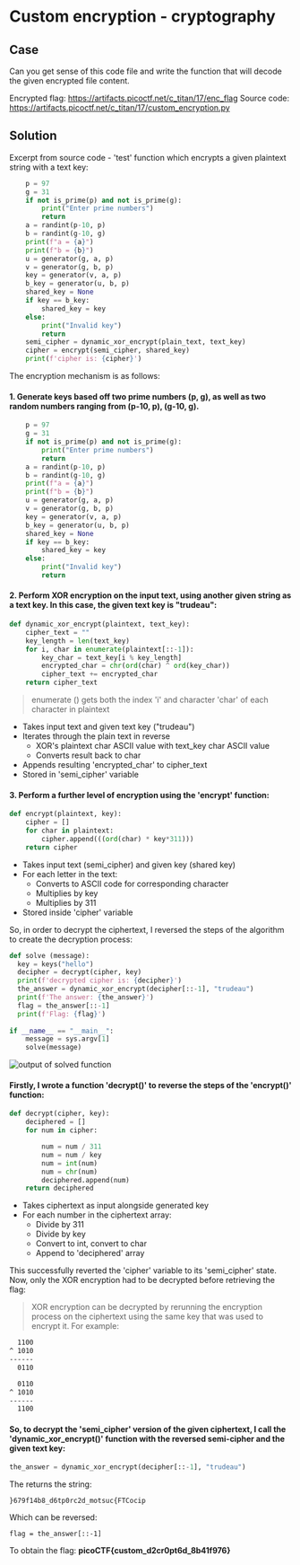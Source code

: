 # Custom encryption - cryptography

## Case

Can you get sense of this code file and write the function that will decode the given encrypted file content.

Encrypted flag: https://artifacts.picoctf.net/c_titan/17/enc_flag
Source code: https://artifacts.picoctf.net/c_titan/17/custom_encryption.py

## Solution

Excerpt from source code - 'test' function which encrypts a given plaintext string with a text key:

```python
    p = 97
    g = 31
    if not is_prime(p) and not is_prime(g):
        print("Enter prime numbers")
        return
    a = randint(p-10, p)
    b = randint(g-10, g)
    print(f"a = {a}")
    print(f"b = {b}")
    u = generator(g, a, p)
    v = generator(g, b, p)
    key = generator(v, a, p)
    b_key = generator(u, b, p)
    shared_key = None
    if key == b_key:
        shared_key = key
    else:
        print("Invalid key")
        return
    semi_cipher = dynamic_xor_encrypt(plain_text, text_key)
    cipher = encrypt(semi_cipher, shared_key)
    print(f'cipher is: {cipher}')
```

The encryption mechanism is as follows:

#### 1. Generate keys based off two prime numbers (p, g), as well as two random numbers ranging from (p-10, p), (g-10, g).

```python
    p = 97
    g = 31
    if not is_prime(p) and not is_prime(g):
        print("Enter prime numbers")
        return
    a = randint(p-10, p)
    b = randint(g-10, g)
    print(f"a = {a}")
    print(f"b = {b}")
    u = generator(g, a, p)
    v = generator(g, b, p)
    key = generator(v, a, p)
    b_key = generator(u, b, p)
    shared_key = None
    if key == b_key:
        shared_key = key
    else:
        print("Invalid key")
        return
```


#### 2. Perform XOR encryption on the input text, using another given string as a text key. In this case, the given text key is "trudeau":

```python
def dynamic_xor_encrypt(plaintext, text_key):
    cipher_text = ""
    key_length = len(text_key)
    for i, char in enumerate(plaintext[::-1]):
        key_char = text_key[i % key_length]
        encrypted_char = chr(ord(char) ^ ord(key_char))
        cipher_text += encrypted_char
    return cipher_text
```
>enumerate () gets both the index 'i' and character 'char' of each character in plaintext

- Takes input text and given text key ("trudeau")
- Iterates through the plain text in reverse
    - XOR's plaintext char ASCII value with text_key char ASCII value
    - Converts result back to char
- Appends resulting 'encrypted_char' to cipher_text
- Stored in 'semi_cipher' variable


#### 3. Perform a further level of encryption using the 'encrypt' function:

```python
def encrypt(plaintext, key):
    cipher = []
    for char in plaintext:
        cipher.append(((ord(char) * key*311)))
    return cipher
```

- Takes input text (semi_cipher) and given key (shared key)
- For each letter in the text:
  - Converts to ASCII code for corresponding character
  - Multiplies by key
  - Multiplies by 311
- Stored inside 'cipher' variable

So, in order to decrypt the ciphertext, I reversed the steps of the algorithm to create the decryption process:

```python
def solve (message):
  key = keys("hello")
  decipher = decrypt(cipher, key)
  print(f'decrypted cipher is: {decipher}') 
  the_answer = dynamic_xor_encrypt(decipher[::-1], "trudeau")
  print(f'The answer: {the_answer}')  
  flag = the_answer[::-1]
  print(f'Flag: {flag}')
  
if __name__ == "__main__":
    message = sys.argv[1]
    solve(message)
```
![output of solved function](https://github.com/jvargit/CTF_Challenges/assets/161411434/13bc95ab-c478-4fba-8d67-287c6b59f894)

#### Firstly, I wrote a function 'decrypt()' to reverse the steps of the 'encrypt()' function:

```python
def decrypt(cipher, key):
    deciphered = []
    for num in cipher:

    	num = num / 311
    	num = num / key
    	num = int(num)
    	num = chr(num)
    	deciphered.append(num)
    return deciphered
```
- Takes ciphertext as input alongside generated key
- For each number in the ciphertext array:
    - Divide by 311
    - Divide by key 
    - Convert to int, convert to char
    - Append to 'deciphered' array

This successfully reverted the 'cipher' variable to its 'semi_cipher' state. Now, only the XOR encryption had to be decrypted before retrieving the flag:

>XOR encryption can be decrypted by rerunning the encryption process on the ciphertext using the same key that was used to encrypt it. For example:

```markdown
  1100                  
^ 1010
------
  0110

  0110
^ 1010
------
  1100
```

#### So, to decrypt the 'semi_cipher' version of the given ciphertext, I call the 'dynamic_xor_encrypt()' function with the reversed semi-cipher and the given text key:

```python
the_answer = dynamic_xor_encrypt(decipher[::-1], "trudeau")
```

The returns the string:

```
}679f14b8_d6tp0rc2d_motsuc{FTCocip
```

Which can be reversed:

```
flag = the_answer[::-1]
```

To obtain the flag:
**picoCTF{custom_d2cr0pt6d_8b41f976}**




